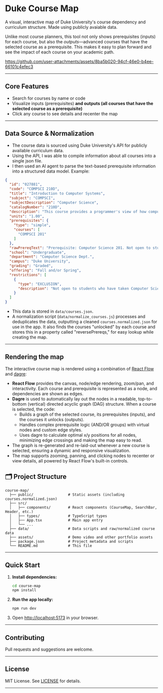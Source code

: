 # Duke Course Map

A visual, interactive map of Duke University's course dependency and curriculum structure. Made using publicly avaiable data.

Unlike most course planners, this tool not only shows prerequisites (inputs) for each course, but also the *outputs*—advanced courses that have the selected course as a prerequisite. This makes it easy to plan forward and see the impact of each course on your academic path.

https://github.com/user-attachments/assets/8ba5b020-94cf-46e0-b4ee-66101c4efec3

---

## Core Features

- Search for courses by name or code
- Visualize inputs (prerequisites) **and outputs (all courses that have the selected course as a prerequisite)**
- Click any course to see details and recenter the map

---

## Data Source & Normalization

- The course data is sourced using Duke University's API for publicly available curriculum data.
- Using the API, I was able to compile information about all courses into a single json file.
- I then used an AI agent to parse the text-based prerequisite information into a structured data model. Example:

```json
{
  "id": "027881",
  "code": "COMPSCI 210D",
  "title": "Introduction to Computer Systems",
  "subject": "COMPSCI",
  "subjectDescription": "Computer Science",
  "catalogNumber": "210D",
  "description": "This course provides a programmer's view of how computer systems execute programs and store information. It examines key computational abstraction levels below modern high-level languages; introduction to C, number and data representations, computer memory, assembly language, memory management, the operating-system process model, high-level machine architecture including the memory hierarchy, and introduction to concurrency. Prerequisite: Computer Science 201. Not open to students who have taken Computer Science 250D. Insructor: Lebeck, Chase, Zhou, Fain, Wills",
  "units": "1.00",
  "prerequisites": {
    "type": "simple",
    "courses": [
      "COMPSCI 201"
    ]
  },
  "rawPrereqText": "Prerequisite: Computer Science 201. Not open to students who have taken Computer Science 250D.",
  "school": "Undergraduate",
  "department": "Computer Science Dept.",
  "campus": "Duke University",
  "grading": "Graded",
  "offering": "Fall and/or Spring",
  "restrictions": [
    {
      "type": "EXCLUSION",
      "description": "Not open to students who have taken Computer Science 250D."
    }
  ]
}
```
- This data is stored in `data/courses.json`.
- A normalization script (`data/normalize_courses.js`) processes and deduplicates the data, outputting a cleaned `courses.normalized.json` for use in the app. It also finds the courses "unlocked" by each course and stores this in a property called "reversePrereqs," for easy lookup while creating the map.

---

## Rendering the map

The interactive course map is rendered using a combination of [React Flow](https://reactflow.dev/) and [dagre](https://github.com/dagrejs/dagre):

- **React Flow** provides the canvas, node/edge rendering, zoom/pan, and interactivity. Each course and prerequisite is represented as a node, and dependencies are shown as edges.
- **Dagre** is used to automatically lay out the nodes in a readable, top-to-bottom (vertical) directed acyclic graph (DAG) structure. When a course is selected, the code:
  - Builds a graph of the selected course, its prerequisites (inputs), and the courses it unlocks (outputs).
  - Handles complex prerequisite logic (AND/OR groups) with virtual nodes and custom edge styles.
  - Uses dagre to calculate optimal x/y positions for all nodes, minimizing edge crossings and making the map easy to read.
- The graph is re-generated and re-laid-out whenever a new course is selected, ensuring a dynamic and responsive visualization.
- The map supports zooming, panning, and clicking nodes to recenter or view details, all powered by React Flow's built-in controls.

## 🗂️ Project Structure

```
course-map/
  ├── public/                # Static assets (including courses.normalized.json)
  ├── src/
  │   ├── components/        # React components (CourseMap, SearchBar, Header, etc.)
  │   ├── types/             # TypeScript types
  │   ├── App.tsx            # Main app entry
  │   └── ...
  ├── data/                  # Data scripts and raw/normalized course data
  ├── assets/                # Demo video and other portfolio assets
  ├── package.json           # Project metadata and scripts
  └── README.md              # This file
```

---

## Quick Start

1. **Install dependencies:**
   ```bash
   cd course-map
   npm install
   ```
2. **Run the app locally:**
   ```bash
   npm run dev
   ```
3. Open [http://localhost:5173](http://localhost:5173) in your browser.
---

## Contributing

Pull requests and suggestions are welcome.

---

## License

MIT License. See [LICENSE](LICENSE) for details.

---
